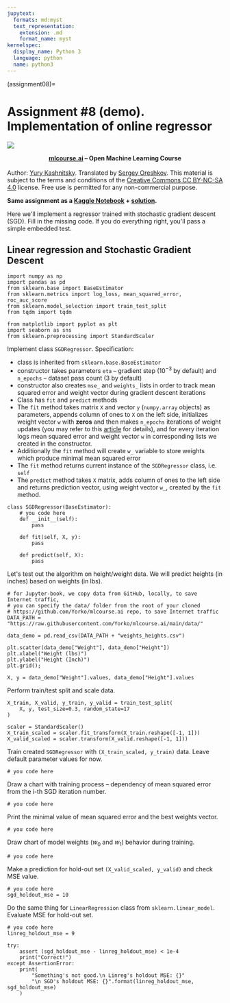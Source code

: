 ```yaml
---
jupytext:
  formats: md:myst
  text_representation:
    extension: .md
    format_name: myst
kernelspec:
  display_name: Python 3
  language: python
  name: python3
---
```


(assignment08)=


# Assignment #8 (demo). Implementation of online regressor

<img src="https://habrastorage.org/webt/ia/m9/zk/iam9zkyzqebnf_okxipihkgjwnw.jpeg" />

**<center>[mlcourse.ai](https://mlcourse.ai) – Open Machine Learning Course** </center><br>
Author: [Yury Kashnitsky](https://yorko.github.io). Translated by [Sergey Oreshkov](https://www.linkedin.com/in/sergeoreshkov/). This material is subject to the terms and conditions of the [Creative Commons CC BY-NC-SA 4.0](https://creativecommons.org/licenses/by-nc-sa/4.0/) license. Free use is permitted for any non-commercial purpose.

**Same assignment as a [Kaggle Notebook](https://www.kaggle.com/kashnitsky/a8-demo-implementing-online-regressor) + [solution](https://www.kaggle.com/kashnitsky/a8-demo-implementing-online-regressor-solution).**

Here we'll implement a regressor trained with stochastic gradient descent (SGD). Fill in the missing code. If you do everything right, you'll pass a simple embedded test.

## Linear regression and Stochastic Gradient Descent


```{code-cell} ipython3
import numpy as np
import pandas as pd
from sklearn.base import BaseEstimator
from sklearn.metrics import log_loss, mean_squared_error, roc_auc_score
from sklearn.model_selection import train_test_split
from tqdm import tqdm

from matplotlib import pyplot as plt
import seaborn as sns
from sklearn.preprocessing import StandardScaler
```

Implement class `SGDRegressor`. Specification:
- class is inherited from `sklearn.base.BaseEstimator`
- constructor takes parameters `eta` – gradient step ($10^{-3}$ by default) and `n_epochs` – dataset pass count (3 by default)
- constructor also creates `mse_` and `weights_` lists in order to track mean squared error and weight vector during gradient descent iterations
- Class has `fit` and `predict` methods
- The `fit` method takes matrix `X` and vector `y` (`numpy.array` objects) as parameters, appends column of ones to  `X` on the left side, initializes weight vector `w` with **zeros** and then makes `n_epochs` iterations of weight updates (you may refer to this [article](https://medium.com/open-machine-learning-course/open-machine-learning-course-topic-8-vowpal-wabbit-fast-learning-with-gigabytes-of-data-60f750086237) for details), and for every iteration logs mean squared error and weight vector `w` in corresponding lists we created in the constructor.
- Additionally the `fit` method will create `w_` variable to store weights which produce minimal mean squared error
- The `fit` method returns current instance of the `SGDRegressor` class, i.e. `self`
- The `predict` method takes `X` matrix, adds column of ones to the left side and returns prediction vector, using weight vector `w_`, created by the `fit` method.


```{code-cell} ipython3
class SGDRegressor(BaseEstimator):
    # you code here
    def __init__(self):
        pass

    def fit(self, X, y):
        pass

    def predict(self, X):
        pass
```

Let's test out the algorithm on height/weight data. We will predict heights (in inches) based on weights (in lbs).


```{code-cell} ipython3
# for Jupyter-book, we copy data from GitHub, locally, to save Internet traffic,
# you can specify the data/ folder from the root of your cloned
# https://github.com/Yorko/mlcourse.ai repo, to save Internet traffic
DATA_PATH = "https://raw.githubusercontent.com/Yorko/mlcourse.ai/main/data/"
```


```{code-cell} ipython3
data_demo = pd.read_csv(DATA_PATH + "weights_heights.csv")
```


```{code-cell} ipython3
plt.scatter(data_demo["Weight"], data_demo["Height"])
plt.xlabel("Weight (lbs)")
plt.ylabel("Height (Inch)")
plt.grid();
```


```{code-cell} ipython3
X, y = data_demo["Weight"].values, data_demo["Height"].values
```

Perform train/test split and scale data.


```{code-cell} ipython3
X_train, X_valid, y_train, y_valid = train_test_split(
    X, y, test_size=0.3, random_state=17
)
```


```{code-cell} ipython3
scaler = StandardScaler()
X_train_scaled = scaler.fit_transform(X_train.reshape([-1, 1]))
X_valid_scaled = scaler.transform(X_valid.reshape([-1, 1]))
```

Train created `SGDRegressor` with `(X_train_scaled, y_train)` data. Leave default parameter values for now.


```{code-cell} ipython3
# you code here
```

Draw a chart with training process  – dependency of mean squared error from the i-th SGD iteration number.


```{code-cell} ipython3
# you code here
```

Print the minimal value of mean squared error and the best weights vector.


```{code-cell} ipython3
# you code here
```

Draw chart of model weights ($w_0$ and $w_1$) behavior during training.


```{code-cell} ipython3
# you code here
```

Make a prediction for hold-out  set `(X_valid_scaled, y_valid)` and check MSE value.


```{code-cell} ipython3
# you code here
sgd_holdout_mse = 10
```

Do the same thing for `LinearRegression` class from `sklearn.linear_model`. Evaluate MSE for hold-out set.


```{code-cell} ipython3
# you code here
linreg_holdout_mse = 9
```


```{code-cell} ipython3
try:
    assert (sgd_holdout_mse - linreg_holdout_mse) < 1e-4
    print("Correct!")
except AssertionError:
    print(
        "Something's not good.\n Linreg's holdout MSE: {}"
        "\n SGD's holdout MSE: {}".format(linreg_holdout_mse, sgd_holdout_mse)
    )
```
